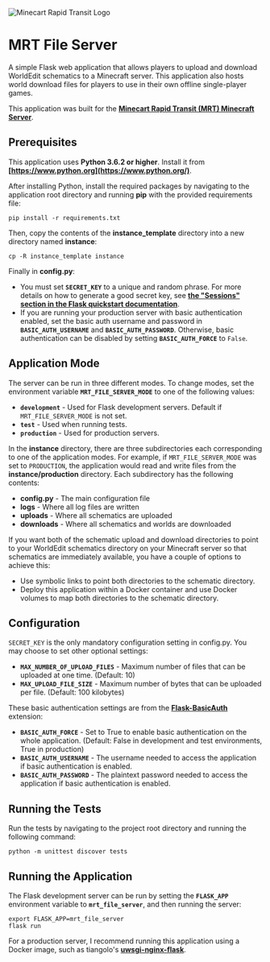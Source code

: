 ![Minecart Rapid Transit Logo](https://www.minecartrapidtransit.net/wp-content/uploads/2015/01/logo-with-title2.png)

# MRT File Server

A simple Flask web application that allows players to upload and download WorldEdit schematics to a Minecraft server. This application also hosts world download files for players to use in their own offline single-player games.

This application was built for the **[Minecart Rapid Transit (MRT) Minecraft Server](https://www.minecartrapidtransit.net)**.

## Prerequisites

This application uses **Python 3.6.2 or higher**. Install it from **[https://www.python.org](https://www.python.org/)**.

After installing Python, install the required packages by navigating to the application root directory and running **pip** with the provided requirements file:

    pip install -r requirements.txt

Then, copy the contents of the **instance_template** directory into a new directory named **instance**:

    cp -R instance_template instance

Finally in **config.py**:
- You must set **`SECRET_KEY`** to a unique and random phrase. For more details on how to generate a good secret key, see **[the "Sessions" section in the Flask quickstart documentation](http://flask.pocoo.org/docs/1.0/quickstart/#sessions)**.
- If you are running your production server with basic authentication enabled, set the basic auth username and password in **`BASIC_AUTH_USERNAME`** and **`BASIC_AUTH_PASSWORD`**. Otherwise, basic authentication can be disabled by setting **`BASIC_AUTH_FORCE`** to `False`.

## Application Mode

The server can be run in three different modes. To change modes, set the environment variable **`MRT_FILE_SERVER_MODE`** to one of the following values:

- **`development`** - Used for Flask development servers. Default if `MRT_FILE_SERVER_MODE` is not set.
- **`test`** - Used when running tests.
- **`production`** - Used for production servers.

In the **instance** directory, there are three subdirectories each corresponding to one of the application modes. For example, if `MRT_FILE_SERVER_MODE` was set to `PRODUCTION`, the application would read and write files from the **instance/production** directory. Each subdirectory has the following contents:

- **config.py** - The main configuration file
- **logs** - Where all log files are written
- **uploads** - Where all schematics are uploaded
- **downloads** - Where all schematics and worlds are downloaded

If you want both of the schematic upload and download directories to point to your WorldEdit schematics directory on your Minecraft server so that schematics are immediately available, you have a couple of options to achieve this:

- Use symbolic links to point both directories to the schematic directory.
- Deploy this application within a Docker container and use Docker volumes to map both directories to the schematic directory.

## Configuration

`SECRET_KEY` is the only mandatory configuration setting in config.py. You may choose to set other optional settings:

- **`MAX_NUMBER_OF_UPLOAD_FILES`** - Maximum number of files that can be uploaded at one time. (Default: 10)
- **`MAX_UPLOAD_FILE_SIZE`** - Maximum number of bytes that can be uploaded per file. (Default: 100 kilobytes)

These basic authentication settings are from the **[Flask-BasicAuth](https://github.com/jpvanhal/flask-basicauth)** extension:
- **`BASIC_AUTH_FORCE`** - Set to True to enable basic authentication on the whole application. (Default: False in development and test environments, True in production)
- **`BASIC_AUTH_USERNAME`** - The username needed to access the application if basic authentication is enabled.
- **`BASIC_AUTH_PASSWORD`** - The plaintext password needed to access the application if basic authentication is enabled.

## Running the Tests

Run the tests by navigating to the project root directory and running the following command:

    python -m unittest discover tests

## Running the Application

The Flask development server can be run by setting the **`FLASK_APP`** environment variable to **`mrt_file_server`**, and then running the server:

    export FLASK_APP=mrt_file_server
    flask run

For a production server, I recommend running this application using a Docker image, such as tiangolo's **[uwsgi-nginx-flask](https://github.com/tiangolo/uwsgi-nginx-flask-docker)**.